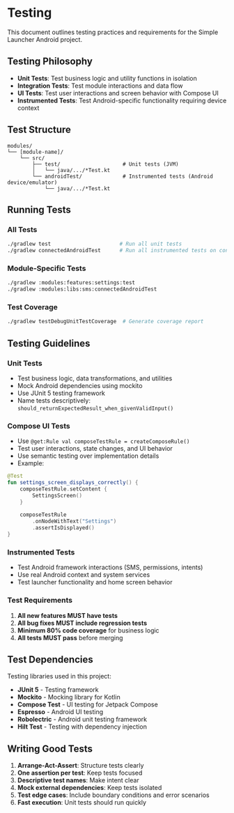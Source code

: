 # Testing

This document outlines testing practices and requirements for the Simple Launcher Android project.

## Testing Philosophy

- **Unit Tests**: Test business logic and utility functions in isolation
- **Integration Tests**: Test module interactions and data flow
- **UI Tests**: Test user interactions and screen behavior with Compose UI
- **Instrumented Tests**: Test Android-specific functionality requiring device context

## Test Structure

```
modules/
└── [module-name]/
    └── src/
        ├── test/                    # Unit tests (JVM)
        │   └── java/.../*Test.kt
        └── androidTest/             # Instrumented tests (Android device/emulator)
            └── java/.../*Test.kt
```

## Running Tests

### All Tests
```bash
./gradlew test                      # Run all unit tests
./gradlew connectedAndroidTest      # Run all instrumented tests on connected device
```

### Module-Specific Tests
```bash
./gradlew :modules:features:settings:test
./gradlew :modules:libs:sms:connectedAndroidTest
```

### Test Coverage
```bash
./gradlew testDebugUnitTestCoverage  # Generate coverage report
```

## Testing Guidelines

### Unit Tests
- Test business logic, data transformations, and utilities
- Mock Android dependencies using mockito
- Use JUnit 5 testing framework
- Name tests descriptively: `should_returnExpectedResult_when_givenValidInput()`

### Compose UI Tests  
- Use `@get:Rule val composeTestRule = createComposeRule()`
- Test user interactions, state changes, and UI behavior
- Use semantic testing over implementation details
- Example:
```kotlin
@Test
fun settings_screen_displays_correctly() {
    composeTestRule.setContent {
        SettingsScreen()
    }
    
    composeTestRule
        .onNodeWithText("Settings")
        .assertIsDisplayed()
}
```

### Instrumented Tests
- Test Android framework interactions (SMS, permissions, intents)
- Use real Android context and system services
- Test launcher functionality and home screen behavior

### Test Requirements

1. **All new features MUST have tests**
2. **All bug fixes MUST include regression tests**
3. **Minimum 80% code coverage** for business logic
4. **All tests MUST pass** before merging

## Test Dependencies

Testing libraries used in this project:
- **JUnit 5** - Testing framework
- **Mockito** - Mocking library for Kotlin
- **Compose Test** - UI testing for Jetpack Compose
- **Espresso** - Android UI testing
- **Robolectric** - Android unit testing framework
- **Hilt Test** - Testing with dependency injection

## Writing Good Tests

1. **Arrange-Act-Assert**: Structure tests clearly
2. **One assertion per test**: Keep tests focused
3. **Descriptive test names**: Make intent clear
4. **Mock external dependencies**: Keep tests isolated
5. **Test edge cases**: Include boundary conditions and error scenarios
6. **Fast execution**: Unit tests should run quickly
